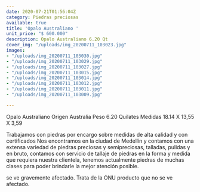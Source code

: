 ```yaml
---
date: 2020-07-21T01:56:04Z
category: Piedras preciosas
available: true
title: 'Opalo Australiano '
unit_price: "$ 600.000"
description: Opalo Australiano 6.20 Qt
cover_img: "/uploads/img_20200711_103023.jpg"
images:
- "/uploads/img_20200711_103030.jpg"
- "/uploads/img_20200711_103029.jpg"
- "/uploads/img_20200711_103027.jpg"
- "/uploads/img_20200711_103015.jpg"
- "/uploads/img_20200711_103014.jpg"
- "/uploads/img_20200711_103012.jpg"
- "/uploads/img_20200711_103011.jpg"
- "/uploads/img_20200711_103009.jpg"

---
```

Opalo Australiano Origen Australia Peso 6.20 Quilates Medidas 18.14 X 13,55 X 3,59

Trabajamos con piedras por encargo sobre medidas de alta calidad y con certificados Nos encontramos en la ciudad de Medellín y contamos con una extensa variedad de piedras preciosas y semipreciosas, talladas, pulidas y en bruto, contamos con servicio de tallaje de piedras en la forma y medida que requiera nuestra clientela, tenemos actualmente piedras de muchas clases para poder brindarle la mejor atención posible.

se ve gravemente afectado. Trata de la ONU producto que no se ve afectado.